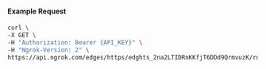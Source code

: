 <!-- Code generated for API Clients. DO NOT EDIT. -->

#### Example Request

```bash
curl \
-X GET \
-H "Authorization: Bearer {API_KEY}" \
-H "Ngrok-Version: 2" \
https://api.ngrok.com/edges/https/edghts_2na2LTIDRnKKfjT6DDd9QrmvuzK/routes/edghtsrt_2na2LQ7kaMcPfugLeFZg15dqkF3/user_agent_filter
```

